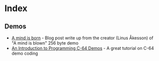 # Index

## Demos
- [A mind is born](https://github.com/cesarmiquel/c64-dev/blob/master/docs/a-mind-is-born.md) - Blog post write up from the creator (Linus Åkesson) of "A mind is blown" 256 byte demo
- [An Introduction to Programming C-64 Demos](https://github.com/cesarmiquel/c64-dev/blob/master/docs/an-introduction-to-programming-c64-demos.md) - A great tutorial on C-64 demo coding
